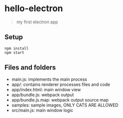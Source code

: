 # hello-electron

> my first electron app

## Setup

    npm install
    npm start

## Files and folders

* main.js: implements the main process
* app/: contains renderer processes files and code
* app/index.html: main window view
* app/bundle.js: webpack output
* app/bundle.js.map: webpack output source map
* samples: sample images, ONLY CATS ARE ALLOWED
* src/main.js: main window logic

